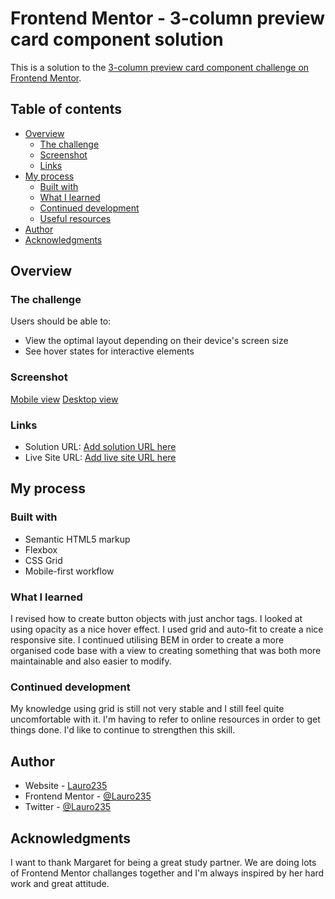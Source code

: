 # Frontend Mentor - 3-column preview card component solution

This is a solution to the [3-column preview card component challenge on Frontend Mentor](https://www.frontendmentor.io/challenges/3column-preview-card-component-pH92eAR2-).

## Table of contents

- [Overview](#overview)
  - [The challenge](#the-challenge)
  - [Screenshot](#screenshot)
  - [Links](#links)
- [My process](#my-process)
  - [Built with](#built-with)
  - [What I learned](#what-i-learned)
  - [Continued development](#continued-development)
  - [Useful resources](#useful-resources)
- [Author](#author)
- [Acknowledgments](#acknowledgments)

## Overview

### The challenge

Users should be able to:

- View the optimal layout depending on their device's screen size
- See hover states for interactive elements

### Screenshot

[Mobile view](screenshots/three-col-mobile.png)
[Desktop view](screenshots/three-col-desktop.png)

### Links

- Solution URL: [Add solution URL here](https://github.com/Lauro235/6.three-column-card)
- Live Site URL: [Add live site URL here](https://lauro235.github.io/6.three-column-card/)

## My process

### Built with

- Semantic HTML5 markup
- Flexbox
- CSS Grid
- Mobile-first workflow

### What I learned

I revised how to create button objects with just anchor tags. I looked at using opacity as a nice hover effect. I used grid and auto-fit to create a nice responsive site. I continued utilising BEM in order to create a more organised code base with a view to creating something that was both more maintainable and also easier to modify.

### Continued development

My knowledge using grid is still not very stable and I still feel quite uncomfortable with it. I'm having to refer to online resources in order to get things done. I'd like to continue to strengthen this skill.

## Author

- Website - [Lauro235](https://www.hellouniverse.stream)
- Frontend Mentor - [@Lauro235](https://www.frontendmentor.io/profile/Lauro235)
- Twitter - [@Lauro235](https://www.twitter.com/Lauro235)

## Acknowledgments

I want to thank Margaret for being a great study partner. We are doing lots of Frontend Mentor challanges together and I'm always inspired by her hard work and great attitude.
